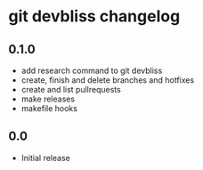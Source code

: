 # git devbliss changelog

## 0.1.0

 - add research command to git devbliss
 - create, finish and delete branches and hotfixes
 - create and list pullrequests
 - make releases
 - makefile hooks

## 0.0

 - Initial release

